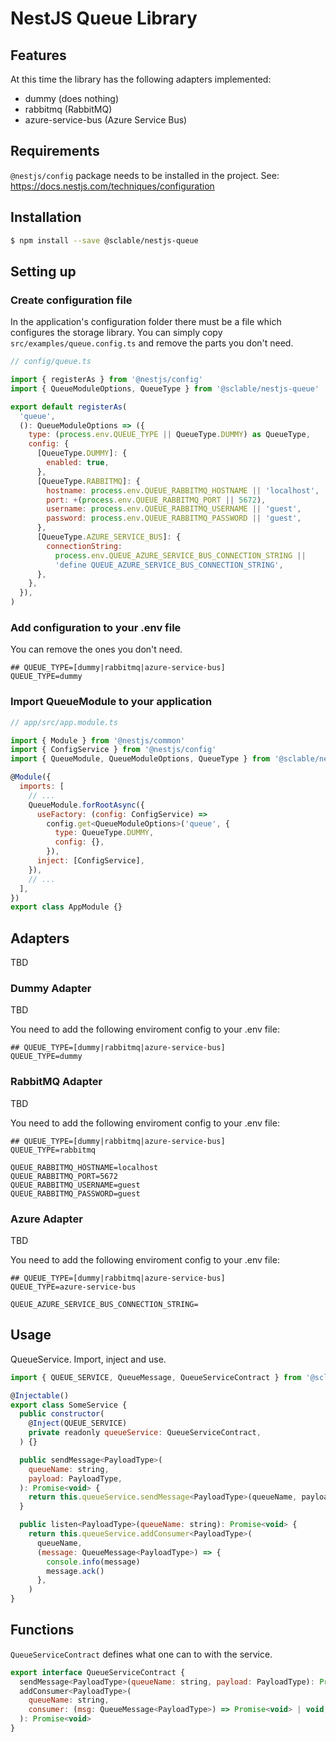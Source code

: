 # NestJS Queue Library

## Features
At this time the library has the following adapters implemented:
* dummy (does nothing)
* rabbitmq (RabbitMQ)
* azure-service-bus (Azure Service Bus)

## Requirements
`@nestjs/config` package needs to be installed in the project.
See: https://docs.nestjs.com/techniques/configuration

## Installation
```bash
$ npm install --save @sclable/nestjs-queue
```

## Setting up

### Create configuration file
In the application's configuration folder there must be a file which configures the storage library. You can simply copy `src/examples/queue.config.ts` and remove the parts you don't need.
```javascript
// config/queue.ts

import { registerAs } from '@nestjs/config'
import { QueueModuleOptions, QueueType } from '@sclable/nestjs-queue'

export default registerAs(
  'queue',
  (): QueueModuleOptions => ({
    type: (process.env.QUEUE_TYPE || QueueType.DUMMY) as QueueType,
    config: {
      [QueueType.DUMMY]: {
        enabled: true,
      },
      [QueueType.RABBITMQ]: {
        hostname: process.env.QUEUE_RABBITMQ_HOSTNAME || 'localhost',
        port: +(process.env.QUEUE_RABBITMQ_PORT || 5672),
        username: process.env.QUEUE_RABBITMQ_USERNAME || 'guest',
        password: process.env.QUEUE_RABBITMQ_PASSWORD || 'guest',
      },
      [QueueType.AZURE_SERVICE_BUS]: {
        connectionString:
          process.env.QUEUE_AZURE_SERVICE_BUS_CONNECTION_STRING ||
          'define QUEUE_AZURE_SERVICE_BUS_CONNECTION_STRING',
      },
    },
  }),
)
```

### Add configuration to your .env file
You can remove the ones you don't need.
```dotenv
## QUEUE_TYPE=[dummy|rabbitmq|azure-service-bus]
QUEUE_TYPE=dummy
```

### Import QueueModule to your application
```javascript
// app/src/app.module.ts

import { Module } from '@nestjs/common'
import { ConfigService } from '@nestjs/config'
import { QueueModule, QueueModuleOptions, QueueType } from '@sclable/nestjs-queue'

@Module({
  imports: [
    // ...
    QueueModule.forRootAsync({
      useFactory: (config: ConfigService) =>
        config.get<QueueModuleOptions>('queue', {
          type: QueueType.DUMMY,
          config: {},
        }),
      inject: [ConfigService],
    }),
    // ...
  ],
})
export class AppModule {}
```

## Adapters
TBD

### Dummy Adapter
TBD

You need to add the following enviroment config to your .env file:
```dotenv
## QUEUE_TYPE=[dummy|rabbitmq|azure-service-bus]
QUEUE_TYPE=dummy
```

### RabbitMQ Adapter
TBD

You need to add the following enviroment config to your .env file:
```dotenv
## QUEUE_TYPE=[dummy|rabbitmq|azure-service-bus]
QUEUE_TYPE=rabbitmq

QUEUE_RABBITMQ_HOSTNAME=localhost
QUEUE_RABBITMQ_PORT=5672
QUEUE_RABBITMQ_USERNAME=guest
QUEUE_RABBITMQ_PASSWORD=guest
```
### Azure Adapter
TBD

You need to add the following enviroment config to your .env file:
```dotenv
## QUEUE_TYPE=[dummy|rabbitmq|azure-service-bus]
QUEUE_TYPE=azure-service-bus

QUEUE_AZURE_SERVICE_BUS_CONNECTION_STRING=
```

## Usage
QueueService. Import, inject and use.
```javascript
import { QUEUE_SERVICE, QueueMessage, QueueServiceContract } from '@sclable/nestjs-queue'

@Injectable()
export class SomeService {
  public constructor(
    @Inject(QUEUE_SERVICE)
    private readonly queueService: QueueServiceContract,
  ) {}

  public sendMessage<PayloadType>(
    queueName: string,
    payload: PayloadType,
  ): Promise<void> {
    return this.queueService.sendMessage<PayloadType>(queueName, payload)
  }

  public listen<PayloadType>(queueName: string): Promise<void> {
    return this.queueService.addConsumer<PayloadType>(
      queueName,
      (message: QueueMessage<PayloadType>) => {
        console.info(message)
        message.ack()
      },
    )
}
```

## Functions
`QueueServiceContract` defines what one can to with the service.
```javascript
export interface QueueServiceContract {
  sendMessage<PayloadType>(queueName: string, payload: PayloadType): Promise<void>
  addConsumer<PayloadType>(
    queueName: string,
    consumer: (msg: QueueMessage<PayloadType>) => Promise<void> | void,
  ): Promise<void>
}
```
